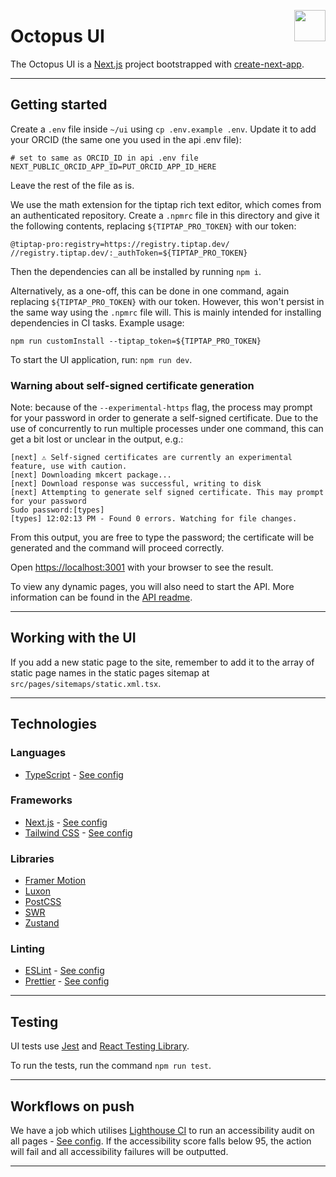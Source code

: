 <img src="public/images/jisc-logo.svg" align="right" width=50 height=50/><h1 align="left">Octopus UI</h1>

The Octopus UI is a [Next.js](https://nextjs.org/) project bootstrapped with [create-next-app](https://github.com/vercel/next.js/tree/canary/packages/create-next-app).

---

## Getting started

Create a `.env` file inside `~/ui` using `cp .env.example .env`. Update it to add your ORCID (the same one you used in the api .env file):

```
# set to same as ORCID_ID in api .env file
NEXT_PUBLIC_ORCID_APP_ID=PUT_ORCID_APP_ID_HERE
```

Leave the rest of the file as is.

We use the math extension for the tiptap rich text editor, which comes from an authenticated repository. Create a `.npmrc` file in this directory and give it the following contents, replacing `${TIPTAP_PRO_TOKEN}` with our token:

```
@tiptap-pro:registry=https://registry.tiptap.dev/
//registry.tiptap.dev/:_authToken=${TIPTAP_PRO_TOKEN}
```

Then the dependencies can all be installed by running `npm i`.

Alternatively, as a one-off, this can be done in one command, again replacing `${TIPTAP_PRO_TOKEN}` with our token. However, this won't persist in the same way using the `.npmrc` file will. This is mainly intended for installing dependencies in CI tasks. Example usage:

`npm run customInstall --tiptap_token=${TIPTAP_PRO_TOKEN}`

To start the UI application, run: `npm run dev`.

### Warning about self-signed certificate generation

Note: because of the `--experimental-https` flag, the process may prompt for your password in order to generate a self-signed certificate. Due to the use of concurrently to run multiple processes under one command, this can get a bit lost or unclear in the output, e.g.:

```
[next] ⚠ Self-signed certificates are currently an experimental feature, use with caution.
[next] Downloading mkcert package...
[next] Download response was successful, writing to disk
[next] Attempting to generate self signed certificate. This may prompt for your password
Sudo password:[types]
[types] 12:02:13 PM - Found 0 errors. Watching for file changes.
```

From this output, you are free to type the password; the certificate will be generated and the command will proceed correctly.

Open [https://localhost:3001](https://localhost:3001) with your browser to see the result.

To view any dynamic pages, you will also need to start the API. More information can be found in the [API readme](../api/README.md).

---

## Working with the UI

If you add a new static page to the site, remember to add it to the array of static page names in the static pages sitemap at `src/pages/sitemaps/static.xml.tsx`.

---

## Technologies

### Languages

-   [TypeScript](https://www.typescriptlang.org/) - [See config](./tsconfig.json)

### Frameworks

-   [Next.js](https://nextjs.org/) - [See config](./next.config.js)
-   [Tailwind CSS](https://tailwindcss.com/) - [See config](./tailwind.config.js)

### Libraries

-   [Framer Motion](https://www.framer.com/motion/)
-   [Luxon](https://moment.github.io/luxon/)
-   [PostCSS](https://postcss.org/)
-   [SWR](https://swr.vercel.app/)
-   [Zustand](https://github.com/pmndrs/zustand/)

### Linting

-   [ESLint](https://eslint.org/) - [See config](./.eslintrc.json)
-   [Prettier](https://prettier.io/) - [See config](./.prettierrc.json)

---

## Testing

UI tests use [Jest](https://jestjs.io/) and [React Testing Library](https://testing-library.com/docs/react-testing-library/intro/).

To run the tests, run the command `npm run test`.

---

## Workflows on push

We have a job which utilises [Lighthouse CI](https://github.com/GoogleChrome/lighthouse-ci) to run an accessibility audit on all pages - [See config](./lighthouserc.js). If the accessibility score falls below 95, the action will fail and all accessibility failures will be outputted.

---
